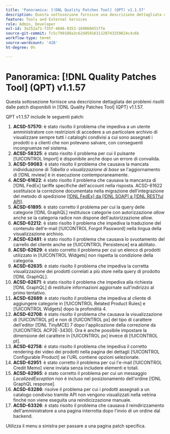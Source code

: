 ```yaml
---
title: 'Panoramica: [!DNL Quality Patches Tool] (QPT) v1.1.57'
description: Questa sottosezione fornisce una descrizione dettagliata dei problemi risolti dalle patch disponibili in  [!DNL Quality Patches Tool] (QPT) v1.1.57.
feature: Tools and External Services
role: Admin, Developer
exl-id: 3e252a71-f35f-4046-9353-169060451ffe
source-git-commit: fc5c790108a3c62d4591631128743259824c4c6b
workflow-type: tm+mt
source-wordcount: '428'
ht-degree: 0%

---
```


# Panoramica: [!DNL Quality Patches Tool] (QPT) v1.1.57

Questa sottosezione fornisce una descrizione dettagliata dei problemi risolti dalle patch disponibili in [!DNL Quality Patches Tool] (QPT) v1.1.57.

QPT v1.1.57 include le seguenti patch:

1. **ACSD-57570**: è stato risolto il problema che impediva a un utente amministratore con restrizioni di accedere a un particolare archivio di visualizzare sempre tutti i cataloghi condivisi a cui sono assegnati i prodotti o a clienti che non potevano salvare, con conseguenti incongruenze nel sistema.
1. **ACSD-58325**: è stato risolto il problema per cui il pulsante [!UICONTROL Import] è disponibile anche dopo un errore di convalida.
1. **ACSD-59083**: è stato risolto il problema che causava la mancata individuazione di _Tabella o visualizzazione di base_ se l&#39;aggiornamento di [!DNL mview] è in esecuzione contemporaneamente.
1. **ACSD-61622**: è stato risolto il problema che causava la mancanza di [!DNL FedEx] tariffe specifiche dell&#39;account nella risposta. ACSD-61622 sostituisce la correzione documentata nella migrazione dell&#39;integrazione del metodo di spedizione [[!DNL FedEx] da [!DNL SOAP] a [!DNL RESTful API]](https://experienceleague.adobe.com/it/docs/commerce-knowledge-base/kb/troubleshooting/known-issues-patches-attached/fedex-shipping-method-integration-migration-soap-restful-api).
1. **ACSD-61895**: è stato corretto il problema per cui la query delle categorie [!DNL GraphQL] restituisce categorie con autorizzazione *allow* anche se la categoria radice non dispone dell&#39;autorizzazione *allow*.
1. **ACSD-62212**: è stato risolto il problema che impediva la traduzione del contenuto dell&#39;e-mail [!UICONTROL Forgot Password] nella lingua della visualizzazione archivio.
1. **ACSD-62481**: è stato risolto il problema che causava lo svuotamento del carrello del cliente anche se [!UICONTROL Persistence] era abilitato.
1. **ACSD-62629**: è stato corretto il problema per cui un elenco di prodotti utilizzato in [!UICONTROL Widgets] non rispetta la condizione della categoria.
1. **ACSD-62635**: è stato risolto il problema che impediva la corretta visualizzazione dei prodotti correlati a più store nella query di prodotto [!DNL GraphQL].
1. **ACSD-62671**: è stato risolto il problema che impediva alla richiesta [!DNL GraphQL] di restituire informazioni aggiornate sull&#39;indirizzo al primo tentativo.
1. **ACSD-62689**: è stato risolto il problema che impediva al cliente di aggiungere categorie in [!UICONTROL Related Product Rules] e [!UICONTROL Widgets] dopo la profondità 4.
1. **ACSD-62708**: è stato risolto il problema che causava la visualizzazione di [!UICONTROL pt] e non di [!UICONTROL px] del tipo di carattere dell&#39;editor [!DNL TinyMCE] 7 dopo l&#39;applicazione della correzione da [!UICONTROL ACP2E-3430]. Ora è anche possibile impostare la dimensione del carattere in [!UICONTROL px] invece di [!UICONTROL pt].
1. **ACSD-62758**: è stato risolto il problema che impediva il corretto rendering dei video dei prodotti nella pagina dei dettagli [!UICONTROL Configurable Product] se l&#39;URL contiene opzioni selezionate.
1. **ACSD-62951**: è stato corretto il problema per cui l&#39;e-mail [!UICONTROL Credit Memo] viene inviata senza includere elementi e totali.
1. **ACSD-62965**: è stato corretto il problema per cui un messaggio *LocalizedException* non è incluso nel posizionamento dell&#39;ordine [!DNL GraphQL response].
1. **ACSD-63286**: risolve il problema per cui i prodotti assegnati a un catalogo condiviso tramite API non vengono visualizzati nella vetrina finché non viene eseguita una reindicizzazione manuale.
1. **ACSD-63326**: è stato risolto il problema che causava il reindirizzamento dell&#39;amministratore a una pagina interrotta dopo l&#39;invio di un ordine dal backend.


Utilizza il menu a sinistra per passare a una pagina patch specifica.
